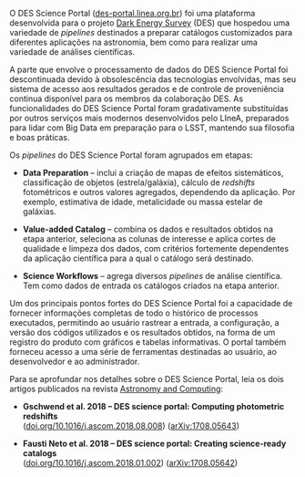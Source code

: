 O DES Science Portal ([des-portal.linea.org.br](https://des-portal.linea.org.br/)) foi uma plataforma desenvolvida para o projeto [Dark Energy Survey](https://www.darkenergysurvey.org/) (DES) que hospedou uma variedade de _pipelines_ destinados a preparar catálogos customizados para diferentes aplicações na astronomia, bem como para realizar uma variedade de análises científicas.

A parte que envolve o processamento de dados do DES Science Portal foi descontinuada devido à obsolescência das tecnologias envolvidas, mas seu sistema de acesso aos resultados gerados e de controle de proveniência continua disponível para os membros da colaboração DES. As funcionalidades do DES Science Portal foram gradativamente substituídas por outros serviços mais modernos desenvolvidos pelo LIneA, preparados para lidar com Big Data em preparação para o LSST, mantendo sua filosofia e boas práticas.

Os _pipelines_ do DES Science Portal foram agrupados em etapas:

* **Data Preparation** – inclui a criação de mapas de efeitos sistemáticos, classificação de objetos (estrela/galáxia), cálculo de _redshifts_ fotométricos e outros valores agregados, dependendo da aplicação. Por exemplo, estimativa de idade, metalicidade ou massa estelar de galáxias.

* **Value-added Catalog** – combina os dados e resultados obtidos na etapa anterior, seleciona as colunas de interesse e aplica cortes de qualidade e limpeza dos dados, com critérios fortemente dependentes da aplicação científica para a qual o catálogo será destinado.

* **Science Workflows** – agrega diversos _pipelines_ de análise científica. Tem como dados de entrada os catálogos criados na etapa anterior.

Um dos principais pontos fortes do DES Science Portal foi a capacidade de fornecer informações completas de todo o histórico de processos executados, permitindo ao usuário rastrear a entrada, a configuração, a versão dos códigos utilizados e os resultados obtidos, na forma de um registro do produto com gráficos e tabelas informativas. O portal também forneceu acesso a uma série de ferramentas destinadas ao usuário, ao desenvolvedor e ao administrador.

Para se aprofundar nos detalhes sobre o DES Science Portal, leia os dois artigos publicados na revista [Astronomy and Computing](https://www.sciencedirect.com/journal/astronomy-and-computing):

* **Gschwend et al. 2018 – DES science portal: Computing photometric redshifts**  
([doi.org/10.1016/j.ascom.2018.08.008](https://doi.org/10.1016/j.ascom.2018.08.008)) ([arXiv:1708.05643](https://arxiv.org/abs/1708.05643))  

* **Fausti Neto et al. 2018 – DES science portal: Creating science-ready catalogs**  
([doi.org/10.1016/j.ascom.2018.01.002](https://doi.org/10.1016/j.ascom.2018.01.002)) ([arXiv:1708.05642](https://arxiv.org/abs/1708.05642))
